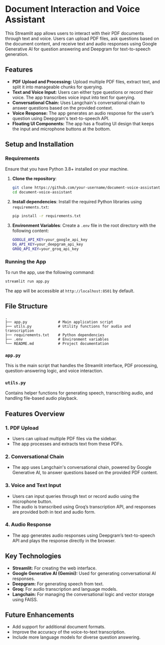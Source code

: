 # Document Interaction and Voice Assistant

This Streamlit app allows users to interact with their PDF documents through text and voice. Users can upload PDF files, ask questions based on the document content, and receive text and audio responses using Google Generative AI for question answering and Deepgram for text-to-speech generation.

## Features
- **PDF Upload and Processing:** Upload multiple PDF files, extract text, and split it into manageable chunks for querying.
- **Text and Voice Input:** Users can either type questions or record their voice. The app transcribes voice input into text for querying.
- **Conversational Chain:** Uses Langchain's conversational chain to answer questions based on the provided context.
- **Voice Response:** The app generates an audio response for the user’s question using Deepgram's text-to-speech API.
- **Floating UI Components:** The app has a floating UI design that keeps the input and microphone buttons at the bottom.

## Setup and Installation

### Requirements

Ensure that you have Python 3.8+ installed on your machine.

1. **Clone the repository**:
   ```bash
   git clone https://github.com/your-username/document-voice-assistant.git
   cd document-voice-assistant
   ```

2. **Install dependencies**:
   Install the required Python libraries using `requirements.txt`:
   ```bash
   pip install -r requirements.txt
   ```

3. **Environment Variables**:
   Create a `.env` file in the root directory with the following content:
   ```bash
   GOOGLE_API_KEY=your_google_api_key
   DG_API_KEY=your_deepgram_api_key
   GROQ_API_KEY=your_groq_api_key
   ```

### Running the App

To run the app, use the following command:
```bash
streamlit run app.py
```

The app will be accessible at `http://localhost:8501` by default.

## File Structure

```
.
├── app.py              # Main application script
├── utils.py            # Utility functions for audio and transcription
├── requirements.txt    # Python dependencies
├── .env                # Environment variables
└── README.md           # Project documentation
```

### `app.py`
This is the main script that handles the Streamlit interface, PDF processing, question-answering logic, and voice interaction.

### `utils.py`
Contains helper functions for generating speech, transcribing audio, and handling file-based audio playback.

## Features Overview

### 1. PDF Upload
- Users can upload multiple PDF files via the sidebar.
- The app processes and extracts text from these PDFs.

### 2. Conversational Chain
- The app uses Langchain's conversational chain, powered by Google Generative AI, to answer questions based on the provided PDF content.

### 3. Voice and Text Input
- Users can input queries through text or record audio using the microphone button.
- The audio is transcribed using Groq’s transcription API, and responses are provided both in text and audio form.

### 4. Audio Response
- The app generates audio responses using Deepgram’s text-to-speech API and plays the response directly in the browser.

## Key Technologies

- **Streamlit:** For creating the web interface.
- **Google Generative AI (Gemini):** Used for generating conversational AI responses.
- **Deepgram:** For generating speech from text.
- **Groq:** For audio transcription and language models.
- **Langchain:** For managing the conversational logic and vector storage using FAISS.

## Future Enhancements

- Add support for additional document formats.
- Improve the accuracy of the voice-to-text transcription.
- Include more language models for diverse question answering.
